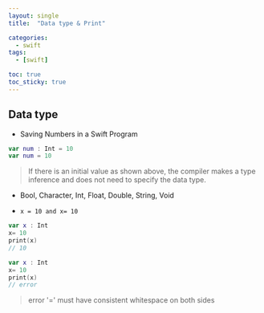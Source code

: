 ```yaml
---
layout: single
title:  "Data type & Print"

categories:
  - swift
tags:
  - [swift]

toc: true
toc_sticky: true
---
```


## Data type
- Saving Numbers in a Swift Program
```swift
var num : Int = 10
var num = 10
```
> If there is an initial value as shown above, the compiler makes a type inference and does not need to specify the data type.
- Bool, Character, Int, Float, Double, String, Void

- `x = 10 and x= 10`

```swift
var x : Int
x= 10
print(x)
// 10
```
```swift
var x : Int
x= 10
print(x)
// error
```
> error '=' must have consistent whitespace on both sides
